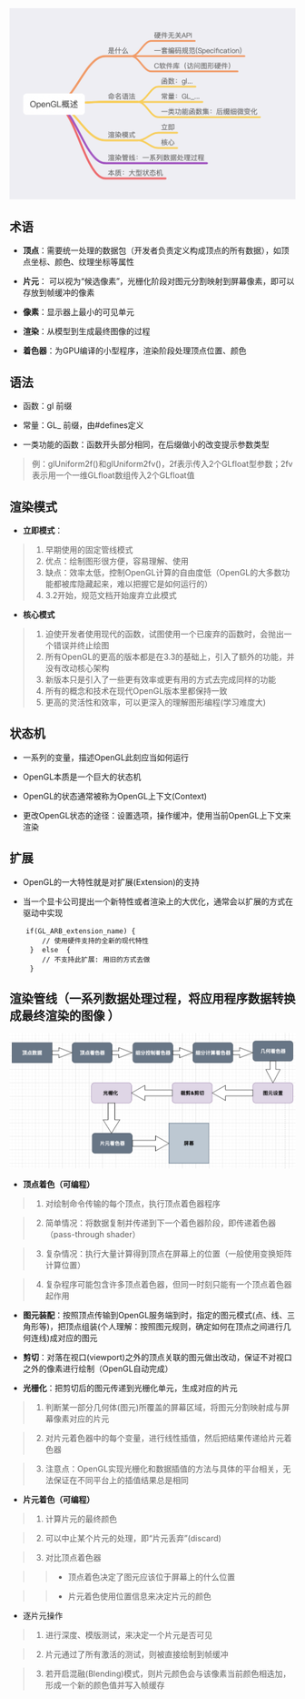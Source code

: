 ![image](https://github.com/daliang0101/OpenGL/blob/main/images/GLsummary.png)  
## 术语  
* **顶点**：需要统一处理的数据包（开发者负责定义构成顶点的所有数据），如顶点坐标、颜色、纹理坐标等属性   

* **片元**： 可以视为“候选像素”，光栅化阶段对图元分割映射到屏幕像素，即可以存放到帧缓冲的像素
  
* **像素**：显示器上最小的可见单元

* **渲染**：从模型到生成最终图像的过程  
  
* **着色器**：为GPU编译的小型程序，渲染阶段处理顶点位置、颜色

## 语法  
* 函数：gl 前缀  

* 常量：GL_ 前缀，由#defines定义    

* 一类功能的函数：函数开头部分相同，在后缀做小的改变提示参数类型   
> 例：glUniform2f()和glUniform2fv()，2f表示传入2个GLfloat型参数；2fv表示用一个一维GLfloat数组传入2个GLfloat值  

## 渲染模式  
* **立即模式**：  
>1.  早期使用的固定管线模式 
>2.  优点：绘制图形很方便，容易理解、使用
>3.  缺点：效率太低，控制OpenGL计算的自由度低（OpenGL的大多数功能都被库隐藏起来，难以把握它是如何运行的）
>4.  3.2开始，规范文档开始废弃立此模式 

* **核心模式**  
>1.  迫使开发者使用现代的函数，试图使用一个已废弃的函数时，会抛出一个错误并终止绘图
>2.  所有OpenGL的更高的版本都是在3.3的基础上，引入了额外的功能，并没有改动核心架构  
>3.  新版本只是引入了一些更有效率或更有用的方式去完成同样的功能  
>4.  所有的概念和技术在现代OpenGL版本里都保持一致  
>5.  更高的灵活性和效率，可以更深入的理解图形编程(学习难度大)  

## 状态机  
* 一系列的变量，描述OpenGL此刻应当如何运行  

* OpenGL本质是一个巨大的状态机   

* OpenGL的状态通常被称为OpenGL上下文(Context)   

* 更改OpenGL状态的途径：设置选项，操作缓冲，使用当前OpenGL上下文来渲染  

## 扩展  
* OpenGL的一大特性就是对扩展(Extension)的支持 

* 当一个显卡公司提出一个新特性或者渲染上的大优化，通常会以扩展的方式在驱动中实现  
```
    if(GL_ARB_extension_name) {
        // 使用硬件支持的全新的现代特性
     }  else  {
        // 不支持此扩展: 用旧的方式去做
     }    
 ```

## 渲染管线（一系列数据处理过程，将应用程序数据转换成最终渲染的图像 ）  
![image](https://github.com/daliang0101/OpenGL/blob/main/images/renderPipeline.png)
* **顶点着色（可编程）** 
>1. 对绘制命令传输的每个顶点，执行顶点着色器程序   

>2. 简单情况：将数据复制并传递到下一个着色器阶段，即传递着色器（pass-through shader）  

>3. 复杂情况：执行大量计算得到顶点在屏幕上的位置（一般使用变换矩阵计算位置）  

>4. 复杂程序可能包含许多顶点着色器，但同一时刻只能有一个顶点着色器起作用   
* **图元装配**：按照顶点传输到OpenGL服务端到时，指定的图元模式(点、线、三角形等)，把顶点组装(个人理解：按照图元规则，确定如何在顶点之间进行几何连线)成对应的图元  

* **剪切**：对落在视口(viewport)之外的顶点关联的图元做出改动，保证不对视口之外的像素进行绘制（OpenGL自动完成）  
  
* **光栅化**：把剪切后的图元传递到光栅化单元，生成对应的片元  
>1. 判断某一部分几何体(图元)所覆盖的屏幕区域，将图元分割映射成与屏幕像素对应的片元  

>2. 对片元着色器中的每个变量，进行线性插值，然后把结果传递给片元着色器  

>3. 注意点：OpenGL实现光栅化和数据插值的方法与具体的平台相关，无法保证在不同平台上的插值结果总是相同  
   
* **片元着色（可编程）**
>1. 计算片元的最终颜色  

>2. 可以中止某个片元的处理，即“片元丢弃”(discard)  

>3. 对比顶点着色器

>>* 顶点着色决定了图元应该位于屏幕上的什么位置  

>>* 片元着色使用位置信息来决定片元的颜色

* 逐片元操作  
>1. 进行深度、模版测试，来决定一个片元是否可见  

>2. 片元通过了所有激活的测试，则被直接绘制到帧缓冲  

>3. 若开启混融(Blending)模式，则片元颜色会与该像素当前颜色相迭加，形成一个新的颜色值并写入帧缓存  



